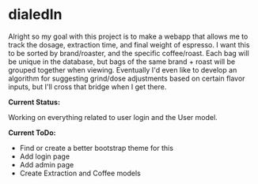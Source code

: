 # dialedIn
Alright so my goal with this project is to make a webapp that allows me to track the dosage, extraction time, and final weight of espresso. 
I want this to be sorted by brand/roaster, and the specific coffee/roast. Each bag will be unique in the database, but bags of the same brand + roast
will be grouped together when viewing. Eventually I'd even like to develop an algorithm for suggesting grind/dose adjustments based on certain flavor inputs,
but I'll cross that bridge when I get there.

**Current Status:**


Working on everything related to user login and the User model.



**Current ToDo:**
- Find or create a better bootstrap theme for this 
- Add login page
- Add admin page
- Create Extraction and Coffee models
